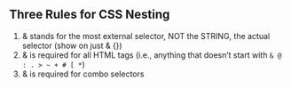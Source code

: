 ## Three Rules for CSS Nesting

1. & stands for the most external selector, NOT the STRING, the actual selector (show on just & {})
2. & is required for all HTML tags (i.e., anything that doesn’t start with `& @ : . > ~ + # [ *`)
3. & is required for combo selectors
